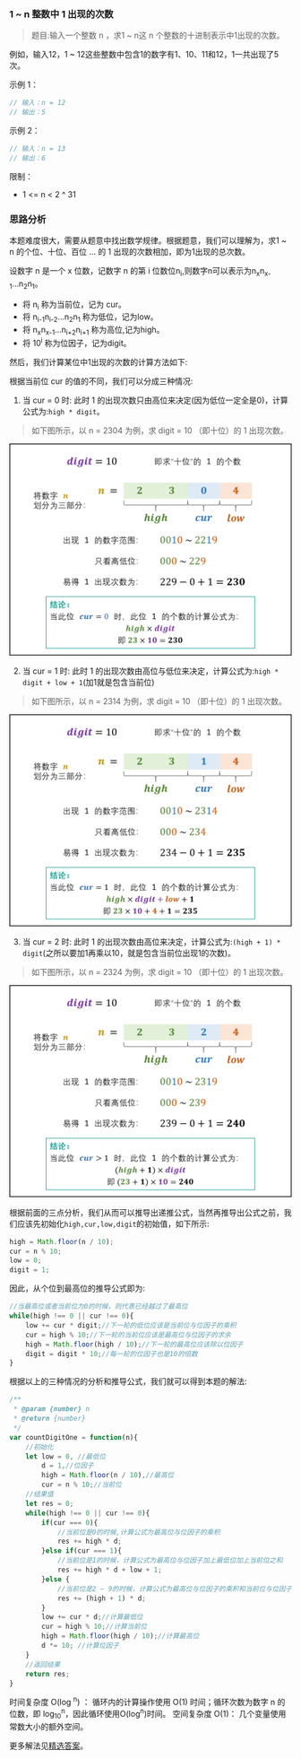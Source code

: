 ###  1 ~ n 整数中 1 出现的次数

> 题目:输入一个整数 n ，求1 ~ n这 n 个整数的十进制表示中1出现的次数。

例如，输入12，1 ~ 12这些整数中包含1的数字有1、10、11和12，1一共出现了5次。

示例 1：

```js
// 输入：n = 12
// 输出：5
```

示例 2：

```js
// 输入：n = 13
// 输出：6
```
 
限制：

* 1 <= n < 2 ^ 31

### 思路分析

本题难度很大，需要从题意中找出数学规律。根据题意，我们可以理解为，求1 ~ n 的个位、十位、百位 ... 的 1 出现的次数相加，即为1出现的总次数。

设数字 n 是一个 x 位数，记数字 n 的第 i 位数位n<sub>i</sub>,则数字n可以表示为n<sub>x</sub>n<sub>x-1</sub>...n<sub>2</sub>n<sub>1</sub>。

* 将 n<sub>i</sub> 称为当前位，记为 cur。
* 将 n<sub>i-1</sub>n<sub>i-2</sub>...n<sub>2</sub>n<sub>1</sub> 称为低位，记为low。
* 将 n<sub>x</sub>n<sub>x-1</sub>...n<sub>i+2</sub>n<sub>i+1</sub> 称为高位,记为high。
* 将 10<sup>i</sup> 称为位因子，记为digit。

然后，我们计算某位中1出现的次数的计算方法如下:

根据当前位 cur 的值的不同，我们可以分成三种情况:

1. 当 cur = 0 时: 此时 1 的出现次数只由高位来决定(因为低位一定全是0)，计算公式为:`high * digit`。

> 如下图所示，以 n = 2304 为例，求 digit = 10 （即十位）的 1 出现次数。

![](../../images/countDigitOne-1.png)

2. 当 cur = 1 时: 此时 1 的出现次数由高位与低位来决定，计算公式为:`high * digit + low + 1`(加1就是包含当前位)

> 如下图所示，以 n = 2314 为例，求 digit = 10 （即十位）的 1 出现次数。

![](../../images/countDigitOne-2.png)

3. 当 cur = 2 时: 此时 1 的出现次数由高位来决定，计算公式为:`(high + 1) * digit`(之所以要加1再乘以10，就是包含当前位出现1的次数)。

> 如下图所示，以 n = 2324 为例，求 digit = 10 （即十位）的 1 出现次数。

![](../../images/countDigitOne-3.png)

根据前面的三点分析，我们从而可以推导出递推公式，当然再推导出公式之前，我们应该先初始化`high,cur,low,digit`的初始值，如下所示:

```js
high = Math.floor(n / 10);
cur = n % 10;
low = 0;
digit = 1;
```

因此，从个位到最高位的推导公式即为:

```js
//当最高位或者当前位为0的时候，则代表已经越过了最高位
while(high !== 0 || cur !== 0){
    low += cur * digit;//下一轮的低位应该是当前位与位因子的乘积
    cur = high % 10;//下一轮的当前位应该是最高位与位因子的求余
    high = Math.floor(high / 10);//下一轮的最高位应该除以位因子
    digit = digit * 10;//每一轮的位因子也是10的倍数
}
```

根据以上的三种情况的分析和推导公式，我们就可以得到本题的解法:

```js
/**
 * @param {number} n
 * @return {number}
 */
var countDigitOne = function(n){
    //初始化
    let low = 0, //最低位
        d = 1,//位因子
        high = Math.floor(n / 10),//最高位
        cur = n % 10;//当前位
    //结果值
    let res = 0;
    while(high !== 0 || cur !== 0){
        if(cur === 0){
            //当前位是0的时候,计算公式为最高位与位因子的乘积
            res += high * d;
        }else if(cur === 1){
            //当前位是1的时候，计算公式为最高位与位因子加上最低位加上当前位之和
            res += high * d + low + 1;
        }else {
            //当前位是2 ~ 9的时候，计算公式为最高位与位因子的乘积和当前位与位因子的乘积之和
            res += (high + 1) * d;
        }
        low += cur * d;//计算最低位
        cur = high % 10;//计算当前位
        high = Math.floor(high / 10);//计算最高位
        d *= 10; //计算位因子
    }
    //返回结果
    return res;
}
```

时间复杂度 O(log <sup>n</sup>) ： 循环内的计算操作使用 O(1) 时间；循环次数为数字 n 的位数，即 log<sub>10</sub><sup>n</sup>，因此循环使用O(log<sup>n</sup>)时间。
空间复杂度 O(1)： 几个变量使用常数大小的额外空间。

更多解法见[精选答案](https://leetcode-cn.com/problems/1nzheng-shu-zhong-1chu-xian-de-ci-shu-lcof/solution/1n-zheng-shu-zhong-1-chu-xian-de-ci-shu-umaj8/)。


